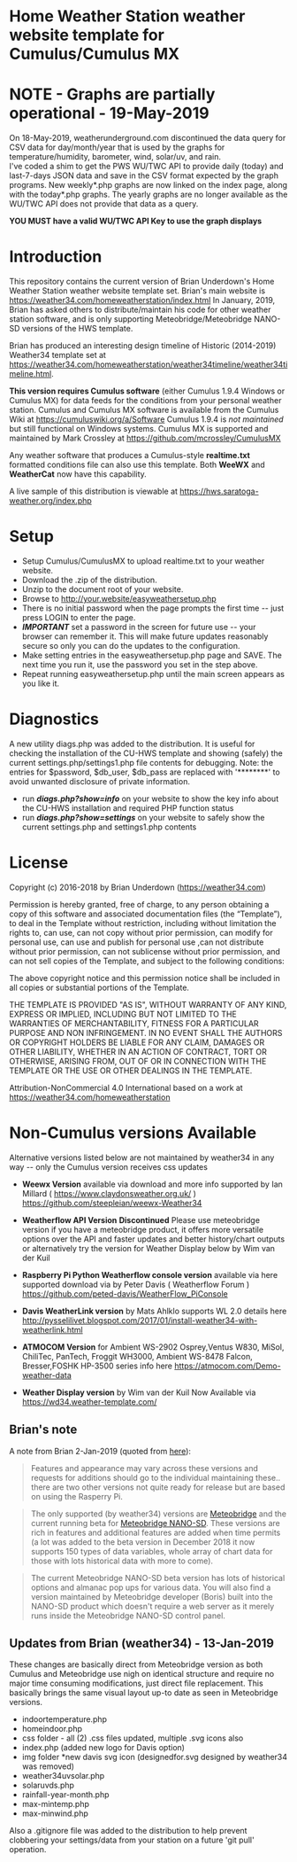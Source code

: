 # Home Weather Station weather website template for Cumulus/Cumulus MX

# NOTE - Graphs are partially operational - 19-May-2019

On 18-May-2019, weatherunderground.com discontinued the data query for CSV data for day/month/year that is used by
the graphs for temperature/humidity, barometer, wind, solar/uv, and rain.  
I've coded a shim to get the PWS WU/TWC API to provide daily (today) and last-7-days JSON data and save in the CSV format expected by the graph programs.  New weekly*.php graphs are now linked on the index page, along with the today*.php
graphs.  The yearly graphs are no longer available as the WU/TWC API does not provide that data as a query.

**YOU MUST have a valid WU/TWC API Key to use the graph displays**

# Introduction

This repository contains the current version of Brian Underdown's Home Weather Station weather website template set.
Brian's main website is https://weather34.com/homeweatherstation/index.html
In January, 2019, Brian has asked others to distribute/maintain his code for other weather station software,
and is only supporting Meteobridge/Meteobridge NANO-SD versions of the HWS template.

Brian has produced an interesting design timeline of Historic (2014-2019) Weather34 template set at
https://weather34.com/homeweatherstation/weather34timeline/weather34timeline.html.

**This version requires Cumulus software** (either Cumulus 1.9.4 Windows or Cumulus MX) for data feeds for the conditions 
from your personal weather station.  Cumulus and Cumulus MX software is available from the Cumulus Wiki at https://cumuluswiki.org/a/Software  Cumulus 1.9.4 is *not maintained* but still functional on Windows systems.
Cumulus MX is supported and maintained by Mark Crossley at https://github.com/mcrossley/CumulusMX

Any weather software that produces a Cumulus-style **realtime.txt** formatted conditions file can also use this template.
Both **WeeWX** and **WeatherCat** now have this capability.

A live sample of this distribution is viewable at https://hws.saratoga-weather.org/index.php

# Setup

* Setup Cumulus/CumulusMX to upload realtime.txt to your weather website.
* Download the .zip of the distribution.
* Unzip to the document root of your website.
* Browse to http://your.website/easyweathersetup.php
* There is no initial password when the page prompts the first time -- just press LOGIN to enter the page.
* ***IMPORTANT*** set a password in the screen for future use -- your browser can remember it. This will 
make future updates reasonably secure so only you can do the updates to the configuration.
* Make setting entries in the easyweathersetup.php page and SAVE.  The next time you run it, use the password you set in the step above.
* Repeat running easyweathersetup.php until the main screen appears as you like it.

# Diagnostics

A new utility diags.php was added to the distribution.  It is useful for checking the installation of the CU-HWS template
and showing (safely) the current settings.php/settings1.php file contents for debugging.  Note: the entries for
$password, $db_user, $db_pass are replaced with '********' to avoid unwanted disclosure of private information.

* run ***diags.php?show=info*** on your website to show the key info about the CU-HWS installation and required PHP function status
* run ***diags.php?show=settings*** on your website to safely show the current settings.php and settings1.php contents


# License

Copyright (c) 2016-2018 by Brian Underdown (https://weather34.com)

Permission is hereby granted, free of charge, to any person obtaining a copy of this software and associated documentation files (the “Template”), to deal in the Template without restriction, including without limitation the rights to, can use, can not copy without prior permission, can modify for personal use, can use and publish for personal use ,can not distribute without prior permission, can not sublicense without prior permission, and can not sell copies of the Template, and subject to the following conditions:

The above copyright notice and this permission notice shall be included in all copies or substantial portions of the Template.

THE TEMPLATE IS PROVIDED "AS IS", WITHOUT WARRANTY OF ANY KIND, EXPRESS OR IMPLIED, INCLUDING BUT NOT LIMITED TO THE WARRANTIES OF MERCHANTABILITY, FITNESS FOR A PARTICULAR PURPOSE AND NON INFRINGEMENT. IN NO EVENT SHALL THE AUTHORS OR COPYRIGHT HOLDERS BE LIABLE FOR ANY CLAIM, DAMAGES OR OTHER LIABILITY, WHETHER IN AN ACTION OF CONTRACT, TORT OR OTHERWISE, ARISING FROM, OUT OF OR IN CONNECTION WITH THE TEMPLATE OR THE USE OR OTHER DEALINGS IN THE TEMPLATE.

Attribution-NonCommercial 4.0 International based on a work at https://weather34.com/homeweatherstation

# Non-Cumulus versions Available

Alternative versions listed below are not maintained by weather34 in any way -- only the Cumulus version receives css updates

* **Weewx Version** available via  download and more info supported by Ian Millard ( https://www.claydonsweather.org.uk/ )
https://github.com/steepleian/weewx-Weather34

* **Weatherflow API Version** **Discontinued** Please use meteobridge version if you have a meteobridge product, it offers more versatile options over the API and faster updates and better history/chart outputs or alternatively try the version for Weather Display below by Wim van der Kuil

* **Raspberry Pi Python Weatherflow console version** available via here supported download via by Peter Davis ( Weatherflow Forum )
https://github.com/peted-davis/WeatherFlow_PiConsole

* **Davis WeatherLink version** by Mats Ahlklo supports WL 2.0 details here
http://pysselilivet.blogspot.com/2017/01/install-weather34-with-weatherlink.html

* **ATMOCOM Version** for Ambient WS-2902 Osprey,Ventus W830, MiSol, ChiliTec, PanTech, Froggit WH3000, Ambient WS-8478 Falcon, Bresser,FOSHK HP-3500 series info here
https://atmocom.com/Demo-weather-data

* **Weather Display version** by Wim van der Kuil  Now Available via 
https://wd34.weather-template.com/

## Brian's note
A note from Brian 2-Jan-2019 (quoted from [here](https://www.wxforum.net/index.php?topic=29817.msg366998#msg366998)):

>Features and appearance may vary across these versions and requests for additions should go to the individual maintaining these.. there are two other versions not quite ready for release but are based on using the Rasperry Pi.

>The only supported (by weather34) versions are [Meteobridge](https://www.meteobridge.com/wiki/index.php/Home) and the current running beta for [Meteobridge NANO-SD](https://www.meteobridge.com/wiki/index.php/Meteobridge_NANO_SD). 
These versions are rich in features and additional features are added when time permits 
(a lot was added to the beta version in December 2018 it now supports 150 types of data variables,
whole array of chart data for those with lots historical data with more to come). 

>The current Meteobridge NANO-SD beta version has lots of historical options and almanac pop ups for various data.
You will also find a version maintained by Meteobridge developer (Boris) built into the NANO-SD product which doesn't require a web server as it merely runs inside the Meteobridge NANO-SD control panel.

## Updates from Brian (weather34) - 13-Jan-2019

These changes are basically direct from Meteobridge version as both Cumulus and Meteobridge
use nigh on identical structure and require no major time consuming modifications, just direct file replacement.
This basically brings the same visual layout up-to date as seen in Meteobridge versions.

- indoortemperature.php
- homeindoor.php
- css folder - all (2) .css files updated, multiple .svg icons also
- index.php (added new logo for Davis option)
- img folder *new davis svg icon (designedfor.svg designed by weather34 was removed)
- weather34uvsolar.php
- solaruvds.php
- rainfall-year-month.php
- max-mintemp.php
- max-minwind.php

Also a .gitignore file was added to the distribution to help prevent clobbering your settings/data from your station on a future 
'git pull' operation.
